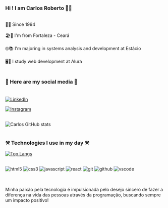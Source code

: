 ### Hi ! I am Carlos Roberto 👋🤝
<br/>
🥳🎂 Since 1994 
<br/><br/>
🏖️🌴 I'm from Fortaleza - Ceará 
<br/><br/>
🤓📚 I'm majoring in systems analysis and development at Estácio 
<br/><br/>
🖥️🧠 I study web development at Alura 
<br/><br/>

### 📱 Here are my social media 📱 <br/><br/>
[![LinkedIn](https://img.shields.io/badge/LinkedIn-0077B5?style=for-the-badge&logo=linkedin&logoColor=white)](https://www.linkedin.com/in/carlos-roberto-alves-bezerra-luna-125288224/)<br/>

[![Instagram](https://img.shields.io/badge/Instagram-E4405F?style=for-the-badge&logo=instagram&logoColor=white)](https://www.instagram.com/carloos.roberto/?hl=pt-br)<br/><br/>

![Carlos GitHub stats](https://github-readme-stats.vercel.app/api?username=CarlosRoberto01&show_icons=true&theme=dracula)<br/><br/>



###  ⚒️ Technologies I use in my day ⚒️ <br/>

[![Top Langs](https://github-readme-stats.vercel.app/api/top-langs/?username=CarlosRoberto01&layout=compact)](https://github.com/anuraghazra/github-readme-stats)<br/>

<div style="display: inline_block"><br/>
    <img aling="center" alt="html5" src="https://img.shields.io/badge/HTML5-E34F26?style=for-the-badge&logo=html5&logoColor=white"/>
    <img aling="center" alt="css3" src="https://img.shields.io/badge/CSS3-1572B6?style=for-the-badge&logo=css3&logoColor=white"/>
    <img aling="center" alt="javascript" src="https://img.shields.io/badge/JavaScript-323330?style=for-the-badge&logo=javascript&logoColor=F7DF1E"/>
    <img aling="center" alt="react" src="https://img.shields.io/badge/React-20232A?style=for-the-badge&logo=react&logoColor=61DAFB"/>
    <img aling="center" alt="git" src="https://img.shields.io/badge/GIT-E44C30?style=for-the-badge&logo=git&logoColor=white"/>
    <img aling="center" alt="github" src="https://img.shields.io/badge/GitHub-100000?style=for-the-badge&logo=github&logoColor=white"/>
    <img aling="center" alt="vscode" src="https://img.shields.io/badge/Visual_Studio_Code-0078D4?style=for-the-badge&logo=visual%20studio%20code&logoColor=white"/>
</div><br/><br/>

    
Minha paixão pela tecnologia é impulsionada pelo desejo sincero de fazer a diferença na vida das pessoas através da programação, buscando sempre um impacto positivo! 



